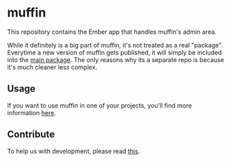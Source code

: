 # muffin

This repository contains the Ember app that handles muffin's admin area.

While it definitely is a big part of muffin, it's not treated as a real "package". Everytime a new version of muffin gets published, it will simply be included into the [main package](https://github.com/small-cake/server). The only reasons why its a separate repo is because it's much cleaner less complex.

## Usage

If you want to use muffin in one of your projects, you'll find more information [here](https://github.com/small-cake/server).

## Contribute

To help us with development, please read [this](https://github.com/small-cake/server/blob/master/CONTRIBUTING.md).
